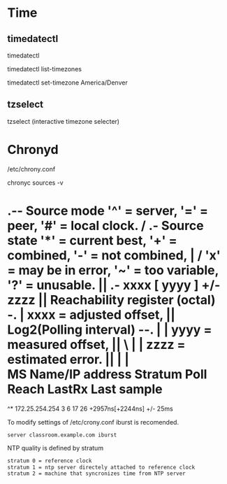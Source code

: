 # Time

## timedatectl

timedatectl

timedatectl list-timezones

timedatectl set-timezone America/Denver

## tzselect

tzselect (interactive timezone selecter)

# Chronyd


/etc/chrony.conf

chronyc sources -v

  .-- Source mode  '^' = server, '=' = peer, '#' = local clock.
 / .- Source state '*' = current best, '+' = combined, '-' = not combined,
| /             'x' = may be in error, '~' = too variable, '?' = unusable.
||                                                 .- xxxx [ yyyy ] +/- zzzz
||      Reachability register (octal) -.           |  xxxx = adjusted offset,
||      Log2(Polling interval) --.      |          |  yyyy = measured offset,
||                                \     |          |  zzzz = estimated error.
||                                 |    |           \
MS Name/IP address         Stratum Poll Reach LastRx Last sample
===============================================================================
^* 172.25.254.254                3   6    17    26  +2957ns[+2244ns] +/-   25ms


To modify settings of /etc/crony.conf
iburst is recomended. 

```
server classroom.example.com iburst
```


NTP quality is defined by stratum

```bash
stratum 0 = reference clock
stratum 1 = ntp server directely attached to reference clock
stratum 2 = machine that syncronizes time from NTP server
```